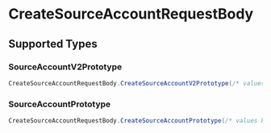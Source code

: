# CreateSourceAccountRequestBody


## Supported Types

### SourceAccountV2Prototype

```csharp
CreateSourceAccountRequestBody.CreateSourceAccountV2Prototype(/* values here */);
```

### SourceAccountPrototype

```csharp
CreateSourceAccountRequestBody.CreateSourceAccountPrototype(/* values here */);
```
